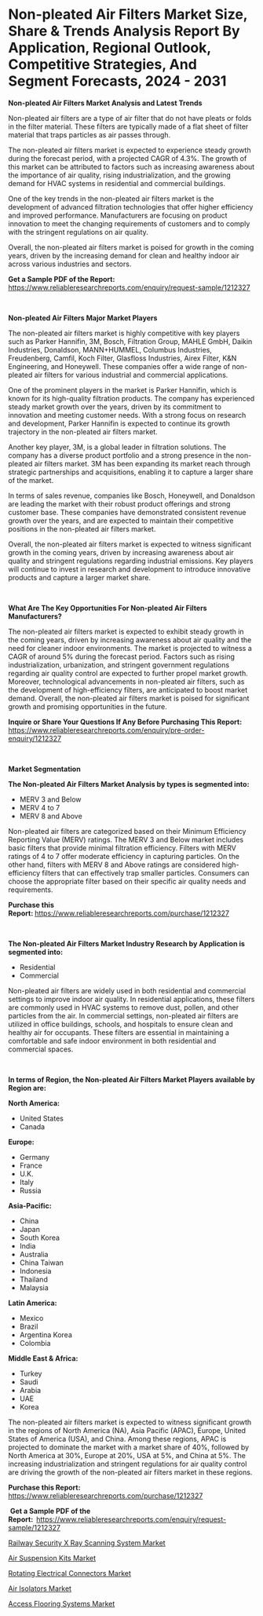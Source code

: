 <p><h1>Non-pleated Air Filters Market Size, Share & Trends Analysis Report By Application, Regional Outlook, Competitive Strategies, And Segment Forecasts, 2024 - 2031</h1></p><p><strong>Non-pleated Air Filters Market Analysis and Latest Trends</strong></p>
<p><p>Non-pleated air filters are a type of air filter that do not have pleats or folds in the filter material. These filters are typically made of a flat sheet of filter material that traps particles as air passes through.</p><p>The non-pleated air filters market is expected to experience steady growth during the forecast period, with a projected CAGR of 4.3%. The growth of this market can be attributed to factors such as increasing awareness about the importance of air quality, rising industrialization, and the growing demand for HVAC systems in residential and commercial buildings.</p><p>One of the key trends in the non-pleated air filters market is the development of advanced filtration technologies that offer higher efficiency and improved performance. Manufacturers are focusing on product innovation to meet the changing requirements of customers and to comply with the stringent regulations on air quality.</p><p>Overall, the non-pleated air filters market is poised for growth in the coming years, driven by the increasing demand for clean and healthy indoor air across various industries and sectors.</p></p>
<p><strong>Get a Sample PDF of the Report:&nbsp;</strong> <a href="https://www.reliableresearchreports.com/enquiry/request-sample/1212327">https://www.reliableresearchreports.com/enquiry/request-sample/1212327</a></p>
<p>&nbsp;</p>
<p><strong>Non-pleated Air Filters Major Market Players</strong></p>
<p><p>The non-pleated air filters market is highly competitive with key players such as Parker Hannifin, 3M, Bosch, Filtration Group, MAHLE GmbH, Daikin Industries, Donaldson, MANN+HUMMEL, Columbus Industries, Freudenberg, Camfil, Koch Filter, Glasfloss Industries, Airex Filter, K&N Engineering, and Honeywell. These companies offer a wide range of non-pleated air filters for various industrial and commercial applications.</p><p>One of the prominent players in the market is Parker Hannifin, which is known for its high-quality filtration products. The company has experienced steady market growth over the years, driven by its commitment to innovation and meeting customer needs. With a strong focus on research and development, Parker Hannifin is expected to continue its growth trajectory in the non-pleated air filters market.</p><p>Another key player, 3M, is a global leader in filtration solutions. The company has a diverse product portfolio and a strong presence in the non-pleated air filters market. 3M has been expanding its market reach through strategic partnerships and acquisitions, enabling it to capture a larger share of the market.</p><p>In terms of sales revenue, companies like Bosch, Honeywell, and Donaldson are leading the market with their robust product offerings and strong customer base. These companies have demonstrated consistent revenue growth over the years, and are expected to maintain their competitive positions in the non-pleated air filters market.</p><p>Overall, the non-pleated air filters market is expected to witness significant growth in the coming years, driven by increasing awareness about air quality and stringent regulations regarding industrial emissions. Key players will continue to invest in research and development to introduce innovative products and capture a larger market share.</p></p>
<p>&nbsp;</p>
<p><strong>What Are The Key Opportunities For Non-pleated Air Filters Manufacturers?</strong></p>
<p><p>The non-pleated air filters market is expected to exhibit steady growth in the coming years, driven by increasing awareness about air quality and the need for cleaner indoor environments. The market is projected to witness a CAGR of around 5% during the forecast period. Factors such as rising industrialization, urbanization, and stringent government regulations regarding air quality control are expected to further propel market growth. Moreover, technological advancements in non-pleated air filters, such as the development of high-efficiency filters, are anticipated to boost market demand. Overall, the non-pleated air filters market is poised for significant growth and promising opportunities in the future.</p></p>
<p><strong>Inquire or Share Your Questions If Any Before Purchasing This Report:</strong> <a href="https://www.reliableresearchreports.com/enquiry/pre-order-enquiry/1212327">https://www.reliableresearchreports.com/enquiry/pre-order-enquiry/1212327</a></p>
<p>&nbsp;</p>
<p><strong>Market Segmentation</strong></p>
<p><strong>The Non-pleated Air Filters Market Analysis by types is segmented into:</strong></p>
<p><ul><li>MERV 3 and Below</li><li>MERV 4 to 7</li><li>MERV 8 and Above</li></ul></p>
<p><p>Non-pleated air filters are categorized based on their Minimum Efficiency Reporting Value (MERV) ratings. The MERV 3 and Below market includes basic filters that provide minimal filtration efficiency. Filters with MERV ratings of 4 to 7 offer moderate efficiency in capturing particles. On the other hand, filters with MERV 8 and Above ratings are considered high-efficiency filters that can effectively trap smaller particles. Consumers can choose the appropriate filter based on their specific air quality needs and requirements.</p></p>
<p><strong>Purchase this Report:&nbsp;</strong><a href="https://www.reliableresearchreports.com/purchase/1212327">https://www.reliableresearchreports.com/purchase/1212327</a></p>
<p>&nbsp;</p>
<p><strong>The Non-pleated Air Filters Market Industry Research by Application is segmented into:</strong></p>
<p><ul><li>Residential</li><li>Commercial</li></ul></p>
<p><p>Non-pleated air filters are widely used in both residential and commercial settings to improve indoor air quality. In residential applications, these filters are commonly used in HVAC systems to remove dust, pollen, and other particles from the air. In commercial settings, non-pleated air filters are utilized in office buildings, schools, and hospitals to ensure clean and healthy air for occupants. These filters are essential in maintaining a comfortable and safe indoor environment in both residential and commercial spaces.</p></p>
<p>&nbsp;</p>
<p><strong>In terms of Region, the Non-pleated Air Filters Market Players available by Region are:</strong></p>
<p>
    <p> <strong> North America: </strong>
        <ul>
            <li>United States</li>
            <li>Canada</li>
        </ul>
        </p> 
    <p> <strong> Europe: </strong>
        <ul>
            <li>Germany</li>
            <li>France</li>
            <li>U.K.</li>
            <li>Italy</li>
            <li>Russia</li>
        </ul>
        </p> 
    <p> <strong> Asia-Pacific: </strong>
        <ul>
            <li>China</li>
            <li>Japan</li>
            <li>South Korea</li>
            <li>India</li>
            <li>Australia</li>
            <li>China Taiwan</li>
            <li>Indonesia</li>
            <li>Thailand</li>
            <li>Malaysia</li>
        </ul>
        </p> 
    <p> <strong> Latin America: </strong>
        <ul>
            <li>Mexico</li>
            <li>Brazil</li>
            <li>Argentina Korea</li>
            <li>Colombia</li>
        </ul>
        </p> 
    <p> <strong> Middle East & Africa: </strong>
        <ul>
            <li>Turkey</li>
            <li>Saudi</li>
            <li>Arabia</li>
            <li>UAE</li>
            <li>Korea</li>
        </ul>
    </p>
    </p>
<p><p>The non-pleated air filters market is expected to witness significant growth in the regions of North America (NA), Asia Pacific (APAC), Europe, United States of America (USA), and China. Among these regions, APAC is projected to dominate the market with a market share of 40%, followed by North America at 30%, Europe at 20%, USA at 5%, and China at 5%. The increasing industrialization and stringent regulations for air quality control are driving the growth of the non-pleated air filters market in these regions.</p></p>
<p><strong>Purchase this Report: </strong><a href="https://www.reliableresearchreports.com/purchase/1212327">https://www.reliableresearchreports.com/purchase/1212327</a></p>
<p>&nbsp;<strong>Get a Sample PDF of the Report:&nbsp;&nbsp;</strong><a href="https://www.reliableresearchreports.com/enquiry/request-sample/1212327">https://www.reliableresearchreports.com/enquiry/request-sample/1212327</a></p>
<p><strong></strong></p>
<p><p><a href="https://github.com/gulaimolin/Market-Research-Report-List-3/blob/main/railway-security-x-ray-scanning-system-market.md">Railway Security X Ray Scanning System Market</a></p><p><a href="https://github.com/redneck06/Market-Research-Report-List-2/blob/main/air-suspension-kits-market.md">Air Suspension Kits Market</a></p><p><a href="https://github.com/peachesmcdowel1/Market-Research-Report-List-1/blob/main/rotating-electrical-connectors-market.md">Rotating Electrical Connectors Market</a></p><p><a href="https://github.com/nicoletavirag/Market-Research-Report-List-2/blob/main/air-isolators-market.md">Air Isolators Market</a></p><p><a href="https://github.com/mauripalmi/Market-Research-Report-List-2/blob/main/access-flooring-systems-market.md">Access Flooring Systems Market</a></p></p>